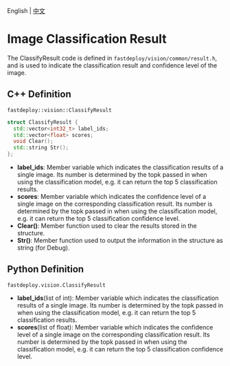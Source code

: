 English | [中文](classification_result.md)
# Image Classification Result

The ClassifyResult code is defined in `fastdeploy/vision/common/result.h`, and is used to indicate the classification result and confidence level of the image.

## C++ Definition

`fastdeploy::vision::ClassifyResult`

```c++
struct ClassifyResult {
  std::vector<int32_t> label_ids;
  std::vector<float> scores;
  void Clear();
  std::string Str();
};
```

- **label_ids**: Member variable which indicates the classification results of a single image. Its number is determined by the topk passed in when using the classification model, e.g. it can return the top 5 classification results.
- **scores**: Member variable which indicates the confidence level of a single image on the corresponding classification result. Its number is determined by the topk passed in when using the classification model, e.g. it can return the top 5 classification confidence level.
- **Clear()**: Member function used to clear the results stored in the structure.
- **Str()**: Member function used to output the information in the structure as string (for Debug).

## Python Definition

`fastdeploy.vision.ClassifyResult`

- **label_ids**(list of int): Member variable which indicates the classification results of a single image. Its number is determined by the topk passed in when using the classification model, e.g. it can return the top 5 classification results.
- **scores**(list of float): Member variable which indicates the confidence level of a single image on the corresponding classification result. Its number is determined by the topk passed in when using the classification model, e.g. it can return the top 5 classification confidence level.
